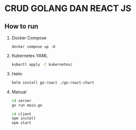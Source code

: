 # CRUD GOLANG DAN REACT JS

## How to run
1. Docker Compose
    ```docker
    docker compose up -d
    ```

2. Kubernetes YAML
    ```sh
    kubectl apply -f kubernetes/
    ```

3. Helm
    ```sh
    helm install go-react ./go-react-chart
    ```

4. Manual
    ```sh
    cd server
    go run main.go
    ```
    ```sh
    cd client
    npm install
    npm start
    ```